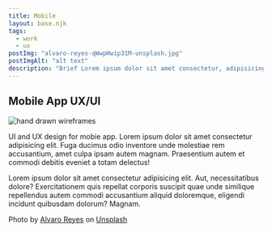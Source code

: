 ```yaml
---
title: Mobile
layout: base.njk
tags: 
  - work
  - ux
postImg: "alvaro-reyes-qWwpHwip31M-unsplash.jpg"
postImgAlt: "alt text"
description: "Brief Lorem ipsum dolor sit amet consectetur, adipisicing elit. Reiciendis expedita fuga molestiae ullam magni. Velit. "
---
```

<main>
    <section class="container">
      <h1>Mobile App UX/UI</h1>
      <div class="featured-image">
        <img src="/images/alvaro-reyes-qWwpHwip31M-unsplash.jpg" alt="hand drawn wireframes">
      </div>
      <p>UI and UX design for mobie app. Lorem ipsum dolor sit amet consectetur adipisicing elit. Fuga ducimus odio inventore unde molestiae rem accusantium, amet culpa ipsam autem magnam. Praesentium autem et commodi debitis eveniet a totam delectus!</p>
      <p>Lorem ipsum dolor sit amet consectetur adipisicing elit. Aut, necessitatibus dolore? Exercitationem quis repellat corporis suscipit quae unde similique repellendus autem commodi accusantium aliquid doloremque, eligendi incidunt quibusdam dolorum? Magnam.</p>
      <p>Photo by <a href="https://unsplash.com/@alvarordesign?utm_source=unsplash&utm_medium=referral&utm_content=creditCopyText">Alvaro Reyes</a> on <a href="https://unsplash.com/s/photos/ui?utm_source=unsplash&utm_medium=referral&utm_content=creditCopyText">Unsplash</a></p>
    </section>
  </main>